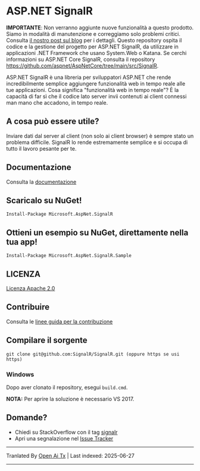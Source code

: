 # ASP.NET SignalR 

**IMPORTANTE**: Non verranno aggiunte nuove funzionalità a questo prodotto. Siamo in modalità di manutenzione e correggiamo solo problemi critici. Consulta [il nostro post sul blog](https://devblogs.microsoft.com/aspnet/the-future-of-asp-net-signalr/) per i dettagli. 
Questo repository ospita il codice e la gestione del progetto per ASP.NET SignalR, da utilizzare in applicazioni .NET Framework che usano System.Web o Katana. Se cerchi informazioni su ASP.NET Core SignalR, consulta il repository https://github.com/aspnet/AspNetCore/tree/main/src/SignalR.

ASP.NET SignalR è una libreria per sviluppatori ASP.NET che rende incredibilmente semplice aggiungere funzionalità web in tempo reale alle tue applicazioni. Cosa significa "funzionalità web in tempo reale"? È la capacità di far sì che il codice lato server invii contenuti ai client connessi man mano che accadono, in tempo reale.

## A cosa può essere utile?
Inviare dati dal server al client (non solo ai client browser) è sempre stato un problema difficile. SignalR lo rende 
estremamente semplice e si occupa di tutto il lavoro pesante per te.

## Documentazione
Consulta la [documentazione](https://docs.microsoft.com/aspnet/signalr/overview/getting-started/introduction-to-signalr)

## Scaricalo su NuGet!

    Install-Package Microsoft.AspNet.SignalR

## Ottieni un esempio su NuGet, direttamente nella tua app!

    Install-Package Microsoft.AspNet.SignalR.Sample
	
## LICENZA
[Licenza Apache 2.0](https://raw.githubusercontent.com/SignalR/SignalR/main/LICENSE.txt)

## Contribuire

Consulta le [linee guida per la contribuzione](https://raw.githubusercontent.com/SignalR/SignalR/main/CONTRIBUTING.md)

## Compilare il sorgente

```
git clone git@github.com:SignalR/SignalR.git (oppure https se usi https)
```

### Windows
Dopo aver clonato il repository, esegui `build.cmd`.

**NOTA:** Per aprire la soluzione è necessario VS 2017.

## Domande?
* Chiedi su StackOverflow con il tag [signalr](https://stackoverflow.com/questions/tagged/signalr)
* Apri una segnalazione nel [Issue Tracker](https://github.com/SignalR/SignalR/issues)


---

Tranlated By [Open Ai Tx](https://github.com/OpenAiTx/OpenAiTx) | Last indexed: 2025-06-27

---